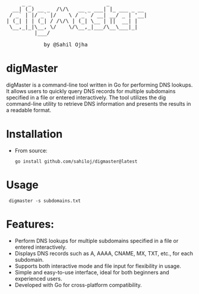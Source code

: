 <pre>
     _ _                        _            
  __| (_) __ _  /\/\   __ _ ___| |_ ___ _ __ 
 / _` | |/ _` |/    \ / _` / __| __/ _ | '__|
| (_| | | (_| / /\/\ | (_| \__ | ||  __| |   
 \__,_|_|\__, \/    \/\__,_|___/\__\___|_|   
         |___/                               

            by @Sahil Ojha
</pre>
# digMaster
digMaster is a command-line tool written in Go for performing DNS lookups. It allows users to quickly query DNS records for multiple subdomains specified in a file or entered interactively. The tool utilizes the dig command-line utility to retrieve DNS information and presents the results in a readable format.

# Installation
* From source:
  ```From source:
  go install github.com/sahiloj/digmaster@latest
  ```
# Usage
   ```
    digmaster -s subdomains.txt
   ```

# Features:

* Perform DNS lookups for multiple subdomains specified in a file or entered interactively.
* Displays DNS records such as A, AAAA, CNAME, MX, TXT, etc., for each subdomain.
* Supports both interactive mode and file input for flexibility in usage.
* Simple and easy-to-use interface, ideal for both beginners and experienced users.
* Developed with Go for cross-platform compatibility.
